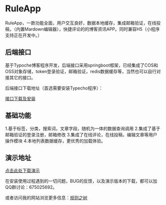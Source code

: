 # RuleApp

RuleApp，一款功能全面，用户交互良好，数据本地缓存，集成邮箱验证，在线投稿，（内置Mardown编辑器），快捷评论的的博客资讯APP。同时兼容H5（小程序支持正在开发中。）


## 后端接口

基于Typoche博客程序开发，后端接口采用springboot框架，已经集成了COS和OSS对象存储，token登录验证，邮箱验证，redis数据缓存等，当然也可以自行对接其它的接口。

后端接口下载地址（首选需要安装Typecho程序）：

[接口下载及安装](https://www.ruletree.club/archives/2661/)


## 基础功能

1.基于标签，分类，搜索词，文章字段，随机为一体的数据查询调用
2.集成了基于邮箱验证的登录注册，邮箱修改
3.集成了在线评论，在线投稿，编辑文章等用户操作模块
4.本地列表数据缓存，更优秀的加载体验。

## 演示地址

[点击此处下载演示](https://www.pgyer.com/J9bd)

在安装使用过程遇到的一切问题，BUG的反馈，以及演示版本的下载，都可以加QQ群讨论：675025692。

或者访问我的网站浏览更多信息：[规则之树](https://www.ruletree.club/archives/2649/)